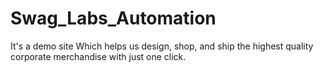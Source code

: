 # Swag_Labs_Automation

It's a demo site Which helps us design, shop, and ship the highest quality corporate merchandise with just one click.
